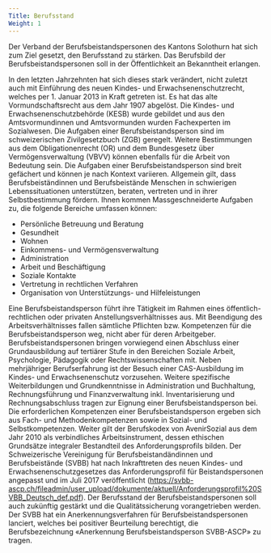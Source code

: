 ```yaml
---
Title: Berufsstand
Weight: 1
---
```


Der Verband der Berufsbeistandspersonen des Kantons Solothurn hat sich zum Ziel gesetzt, den Berufsstand zu stärken. Das Berufsbild der Berufsbeistandspersonen soll in der Öffentlichkeit an Bekanntheit erlangen.

In den letzten Jahrzehnten hat sich dieses stark verändert, nicht zuletzt auch mit Einführung des neuen Kindes- und Erwachsenenschutzrecht, welches per 1. Januar 2013 in Kraft getreten ist. Es hat das alte Vormundschaftsrecht aus dem Jahr 1907 abgelöst. Die Kindes- und Erwachsenenschutzbehörde (KESB) wurde gebildet und aus den Amtsvormundinnen und Amtsvormunden wurden Fachexperten im Sozialwesen. Die Aufgaben einer Berufsbeistandsperson sind im schweizerischen Zivilgesetzbuch (ZGB) geregelt. Weitere Bestimmungen aus dem Obligationenrecht (OR) und dem Bundesgesetz über Vermögensverwaltung (VBVV) können ebenfalls für die Arbeit von Bedeutung sein. 
Die Aufgaben einer Berufsbeistandsperson sind breit gefächert und können je nach Kontext variieren. Allgemein gilt, dass Berufsbeiständinnen und Berufsbeistände Menschen in schwierigen Lebenssituationen unterstützen, beraten, vertreten und in ihrer Selbstbestimmung fördern. Ihnen kommen Massgeschneiderte Aufgaben zu, die folgende Bereiche umfassen können:
- Persönliche Betreuung und Beratung
- Gesundheit
- Wohnen
- Einkommens- und Vermögensverwaltung
- Administration
- Arbeit und Beschäftigung
- Soziale Kontakte
- Vertretung in rechtlichen Verfahren
- Organisation von Unterstützungs- und Hilfeleistungen

Eine Berufsbeistandsperson führt ihre Tätigkeit im Rahmen eines öffentlich-rechtlichen oder privaten Anstellungsverhältnisses aus. Mit Beendigung des Arbeitsverhältnisses fallen sämtliche Pflichten bzw. Kompetenzen für die Berufsbeistandsperson weg, nicht aber für deren Arbeitgeber. Berufsbeistandspersonen bringen vorwiegend einen Abschluss einer Grundausbildung auf tertiärer Stufe in den Bereichen Soziale Arbeit, Psychologie, Pädagogik oder Rechtswissenschaften mit. Neben mehrjähriger Berufserfahrung ist der Besuch einer CAS-Ausbildung im Kindes- und Erwachsenenschutz vorzusehen. Weitere spezifische Weiterbildungen und Grundkenntnisse in Administration und Buchhaltung, Rechnungsführung und Finanzverwaltung inkl. Inventarisierung und Rechnungsabschluss tragen zur Eignung einer Berufsbeistandsperson bei. Die erforderlichen Kompetenzen einer Berufsbeistandsperson ergeben sich aus Fach- und Methodenkompetenzen sowie in Sozial- und Selbstkompetenzen. Weiter gilt der Berufskodex von AvenirSozial aus dem Jahr 2010 als verbindliches Arbeitsinstrument, dessen ethischen Grundsätze integraler Bestandteil des Anforderungsprofils bilden.
Der Schweizerische Vereinigung für Berufsbeistandändinnen und Berufsbeistände (SVBB) hat nach Inkrafttreten des neuen Kindes- und Erwachsenenschutzgesetzes das Anforderungsprofil für Beistandspersonen angepasst und im Juli 2017 veröffentlicht (https://svbb-ascp.ch/fileadmin/user_upload/dokumente/aktuell/Anforderungsprofil%20SVBB_Deutsch_def.pdf).
Der Berufsstand der Berufsbeistandspersonen soll auch zukünftig gestärkt und die Qualitätssicherung vorangetrieben werden. Der SVBB hat ein Anerkennungsverfahren für Berufsbeistandspersonen lanciert, welches bei positiver Beurteilung berechtigt, die Berufsbezeichnung «Anerkennung Berufsbeistandsperson SVBB-ASCP» zu tragen. 
